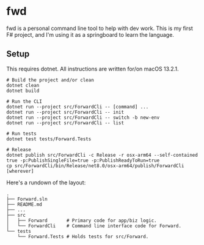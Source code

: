 # fwd

fwd is a personal command line tool to help with dev work. This is my first F# project, and I'm using it as a springboard to learn the language.

## Setup

This requires dotnet. All instructions are written for/on macOS 13.2.1.

```
# Build the project and/or clean
dotnet clean
dotnet build

# Run the CLI
dotnet run --project src/ForwardCli -- [command] ...
dotnet run --project src/ForwardCli -- init
dotnet run --project src/ForwardCli -- switch -b new-env
dotnet run --project src/ForwardCli -- list

# Run tests
dotnet test tests/Forward.Tests

# Release
dotnet publish src/ForwardCli -c Release -r osx-arm64 --self-contained true -p:PublishSingleFile=true -p:PublishReadyToRun=true
cp src/ForwardCli/bin/Release/net8.0/osx-arm64/publish/ForwardCli [wherever]
```

Here's a rundown of the layout:

```
.
├── Forward.sln
├── README.md
├── ...
├── src
│   ├── Forward       # Primary code for app/biz logic.
│   └── ForwardCli    # Command line interface code for Forward.
└── tests
    └── Forward.Tests # Holds tests for src/Forward.
```
